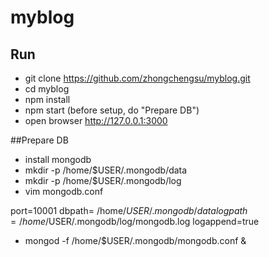 # myblog
## Run
* git clone https://github.com/zhongchengsu/myblog.git
* cd myblog
* npm install
* npm start (before setup, do "Prepare DB")
* open browser http://127.0.0.1:3000

##Prepare DB
* install mongodb
* mkdir -p /home/$USER/.mongodb/data
* mkdir -p /home/$USER/.mongodb/log
* vim mongodb.conf

 port=10001
 dbpath= /home/$USER/.mongodb/data
 logpath= /home/$USER/.mongodb/log/mongodb.log
 logappend=true

* mongod -f /home/$USER/.mongodb/mongodb.conf &



